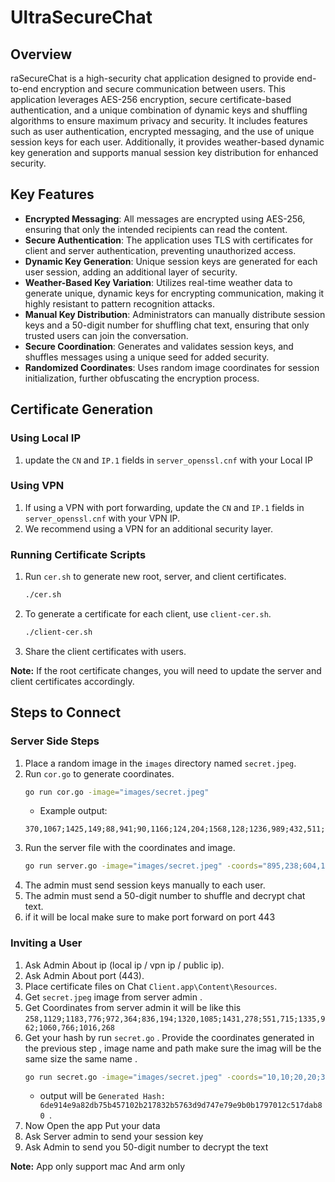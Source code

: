 
# UltraSecureChat

## Overview

raSecureChat is a high-security chat application designed to provide end-to-end encryption and secure communication between users. This application leverages AES-256 encryption, secure certificate-based authentication, and a unique combination of dynamic keys and shuffling algorithms to ensure maximum privacy and security. It includes features such as user authentication, encrypted messaging, and the use of unique session keys for each user. Additionally, it provides weather-based dynamic key generation and supports manual session key distribution for enhanced security.


## Key Features

- **Encrypted Messaging**: All messages are encrypted using AES-256, ensuring that only the intended recipients can read the content.
- **Secure Authentication**: The application uses TLS with certificates for client and server authentication, preventing unauthorized access.
- **Dynamic Key Generation**: Unique session keys are generated for each user session, adding an additional layer of security.
- **Weather-Based Key Variation**: Utilizes real-time weather data to generate unique, dynamic keys for encrypting communication, making it highly resistant to pattern recognition attacks.
- **Manual Key Distribution**: Administrators can manually distribute session keys and a 50-digit number for shuffling chat text, ensuring that only trusted users can join the conversation.
- **Secure Coordination**: Generates and validates session keys, and shuffles messages using a unique seed for added security.
- **Randomized Coordinates**: Uses random image coordinates for session initialization, further obfuscating the encryption process.

## Certificate Generation

### Using Local IP

1. update the `CN` and `IP.1` fields in `server_openssl.cnf` with your Local  IP

### Using VPN

1. If using a VPN with port forwarding, update the `CN` and `IP.1` fields in `server_openssl.cnf` with your VPN IP.
2. We recommend using a VPN for an additional security layer.

### Running Certificate Scripts

1. Run `cer.sh` to generate new root, server, and client certificates.
    ```sh
    ./cer.sh
    ```
2. To generate a certificate for each client, use `client-cer.sh`.
    ```sh
    ./client-cer.sh
    ```
3. Share the client certificates with users.

**Note:** If the root certificate changes, you will need to update the server and client certificates accordingly.

## Steps to Connect

### Server Side Steps

1. Place a random image in the `images` directory named `secret.jpeg`.
2. Run `cor.go` to generate coordinates.
    ```sh
    go run cor.go -image="images/secret.jpeg"
    ```
    - Example output:
    ```
    370,1067;1425,149;88,941;90,1166;124,204;1568,128;1236,989;432,511;1477,1164;267,279
    ```
3. Run the server file with the coordinates and image.
    ```sh
    go run server.go -image="images/secret.jpeg" -coords="895,238;604,1158;399,1010;104,181;1358,297;1078,706;854,660;1249,920;1544,366;468,487"
    ```
4. The admin must send session keys manually to each user.
5. The admin must send a 50-digit number to shuffle and decrypt chat text.
6. if it will be local make sure to make port forward on port 443 


### Inviting a User

1. Ask Admin About ip (local ip / vpn ip / public ip).
2. Ask Admin About port (443).
3. Place certificate files on Chat `Client.app\Content\Resources`.
4. Get `secret.jpeg` image from server admin .
5. Get Coordinates from server admin it will be like this `258,1129;1183,776;972,364;836,194;1320,1085;1431,278;551,715;1335,962;1060,766;1016,268`
6. Get your hash by run `secret.go` . Provide the coordinates generated in the previous step , image name and path make sure the imag will be the same size the same name .
    ```sh
    go run secret.go -image="images/secret.jpeg" -coords="10,10;20,20;30,30"
    ```
    - output will be `Generated Hash: 6de914e9a82db75b457102b217832b5763d9d747e79e9b0b1797012c517dab80
      `.
7. Now Open the app Put your data 
8. Ask Server admin to send your session key 
9. Ask Admin to send you 50-digit number to decrypt the text

**Note:** App only support mac And arm only

